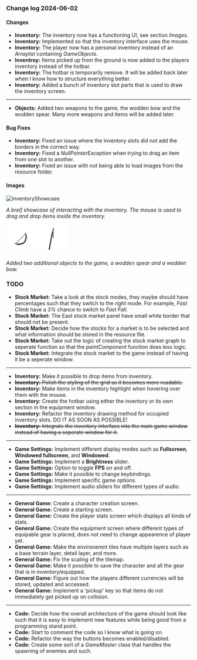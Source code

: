 ### Change log 2024-06-02

#### Changes

- **Inventory:** The inventory now has a functioning UI, see section *Images*.
- **Inventory:** Implemented so that the inventory interface uses the mouse.
- **Inventory:** The player now has a personal inventory instead of an *Arraylist* containing *GameObjects*.
- **Inventroy:** Items picked up from the ground is now added to the players inventory instead of the hotbar.
- **Inventory:** The hotbar is temporarily remove. It will be added back later when I know how to structure everything better.
- **Inventory:** Added a bunch of inventory slot parts that is used to draw the inventory screen.

---

- **Objects:** Added two weapons to the game, the wodden bow and the wodden spear. Many more weapons and items will be added later.

#### Bug Fixes

- **Inventory:** Fixed an issue where the inventory slots did not add the borders in the correct way.
- **Inventory:** Fixed a *NullPointerException* when trying to drag an item from one slot to another.
- **Inventory:** Fixed an issue with not being able to load images from the resource folder.

#### Images

![inventoryShowcase](/readme_handling/images/2024-06-02/inventoryShowcase.gif)

*A breif showcase of interacting with the inventory. The mouse is used to drag and drop items inside the inventory.*

![woddenBow](/readme_handling/images/2024-06-02/bow_0.png)
![woddenSpear](/readme_handling/images/2024-06-02/spear_0.png)

*Added two additional objects to the game, a wodden spear and a wodden bow.*

### TODO

- **Stock Market:** Take a look at the stock modes, they maybe should have percentages such that they switch to the *right* mode. For example, *Fast Climb* have a *3%* chance to switch to *Fast Fall*.
- **Stock Market:** The East stock market panel have small white border that should not be present.
- **Stock Market:** Decide how the stocks for a market is to be selected and what information should be stored in the resource file.
- **Stock Market:** Take out the logic of creating the stock market graph to seperate function so that the *paintComponent* function does less logic.
- **Stock Market:** Integrate the stock market to the game instead of having it be a seperate window.

---

- **Inventory:** Make it possible to drop items from inventory.
- ~~**Inventory:** Polish the styling of the grid so it becomes more readable.~~
- **Inventory:** Make items in the inventory highlight when hovering over them with the mouse.
- **Inventory:** Create the hotbar using either the inventory or its own section in the equipment window.
- **Inventory:** Refactor the inventory drawing method for occupied inventory slots. DO IT AS SOON AS POSSIBLE!
- ~~**Inventory:** Integrate the inventory interface into the main game window instead of having a seperate window for it.~~

---

- **Game Settings:** Implement different display modes such as **Fullscreen**, **Windowed fullscreen**, and **Windowed**.
- **Game Settings:** Implement a **Brightness** slider.
- **Game Settings:** Option to toggle **FPS** on and off.
- **Game Settings:** Make it possible to change keybindings.
- **Game Settings:** Implement specific game options.
- **Game Settings:** Implement audio sliders for different types of audio.

---

- **General Game:** Create a character creation screen.
- **General Game:** Create a starting screen.
- **General Game:** Create the player stats screen which displays all kinds of stats.
- **General Game:** Create the equipment screen where different types of equipable gear is placed, does not need to change appearence of player yet.
- **General Game:** Make the environemnt tiles have multiple layers such as a base terrain layer, detail layer, and more.
- **General Game:** Fix the scaling of the tilemap.
- **General Game:** Make it possible to save the character and all the gear that is in inventory/equipped.
- **General Game:** Figure out how the players different currencies will be stored, updated and accessed.
- **General Game:** Implement a 'pickup' key so that items do not immediately get picked up on collision.

---

- **Code:** Decide how the overall architecture of the game should look like such that it is easy to implement new features while being good from a programming stand point.
- **Code:** Start to comment the code so I know what is going on.
- **Code:** Refactor the way the buttons becomes enabled/disabled.
- **Code:** Create some sort of a *GameMaster* class that handles the spawning of enemies and such.
